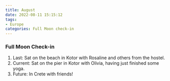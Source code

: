 ```yaml
---
title: August
date: 2022-08-11 15:15:12
tags:
- Europe
categories: Full Moon check-in
---
```

### Full Moon Check-in

1. Last: Sat on the beach in Kotor with Rosaline and others from the hostel.
2. Current: Sat on the pier in Kotor with Olivia, having just finished some yoga.
3. Future: In Crete with friends!